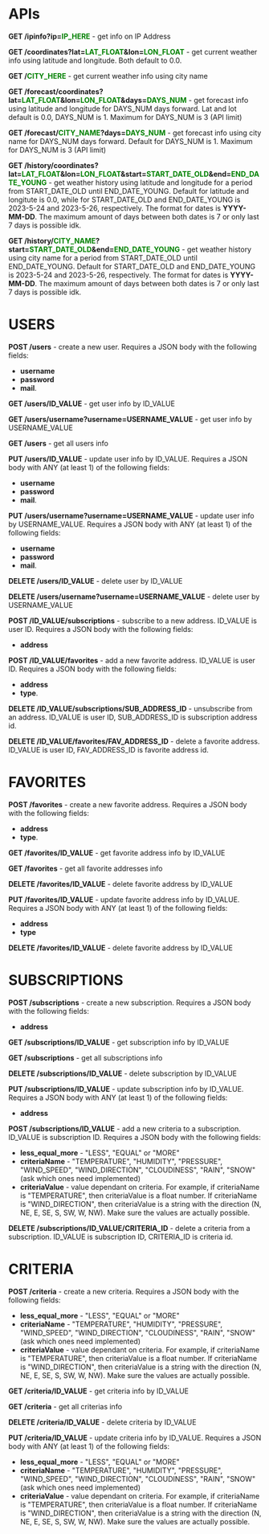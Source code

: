 <h1><b>APIs</b></h1>

<b>GET /ipinfo?ip=<span style="color:green">IP_HERE</b> - get info on IP Address

<b>GET /coordinates?lat=<span style="color:green">LAT_FLOAT</span>&lon=<span style="color:green">LON_FLOAT</span></b> - get current weather info using latitude and longitude. Both default to 0.0.

<b>GET /<span style="color:green">CITY_HERE</span></b> - get current weather info using city name

<b>GET /forecast/coordinates?lat=<span style="color:green">LAT_FLOAT</span>&lon=<span style="color:green">LON_FLOAT</span>&days=<span style="color:green">DAYS_NUM</span></b> - get forecast info using latitude and longitude for DAYS_NUM days forward. Lat and lot default is 0.0, DAYS_NUM is 1. Maximum for DAYS_NUM is 3 (API limit)

<b>GET /forecast/<span style="color:green">CITY_NAME</span>?days=<span style="color:green">DAYS_NUM</span></b> - get forecast info using city name for DAYS_NUM days forward. Default for DAYS_NUM is 1. Maximum for DAYS_NUM is 3 (API limit)

<b>GET /history/coordinates?lat=<span style="color:green">LAT_FLOAT</span>&lon=<span style="color:green">LON_FLOAT</span>&start=<span style="color:green">START_DATE_OLD</span>&end=<span style="color:green">END_DATE_YOUNG</span></b> - get weather history using latitude and longitude for a period from START_DATE_OLD until END_DATE_YOUNG. Default for latitude and longitute is 0.0, while for START_DATE_OLD and END_DATE_YOUNG is 2023-5-24 and 2023-5-26, respectively. The format for dates is <b>YYYY-MM-DD</b>. The maximum amount of days between both dates is 7 or only last 7 days is possible idk.

<b>GET /history/<span style="color:green">CITY_NAME</span>?start=<span style="color:green">START_DATE_OLD</span>&end=<span style="color:green">END_DATE_YOUNG</span></b> - get weather history using city name for a period from START_DATE_OLD until END_DATE_YOUNG. Default for START_DATE_OLD and END_DATE_YOUNG is 2023-5-24 and 2023-5-26, respectively. The format for dates is <b>YYYY-MM-DD</b>. The maximum amount of days between both dates is 7 or only last 7 days is possible idk.

<h1><b>USERS</b></h1>

<b>POST /users</b> - create a new user. Requires a JSON body with the following fields: 
- <b>username</b>
- <b>password</b>
- <b>mail</b>.

<b>GET /users/ID_VALUE</b> - get user info by ID_VALUE

<b>GET /users/username?username=USERNAME_VALUE</b> - get user info by USERNAME_VALUE

<b>GET /users</b> - get all users info

<b>PUT /users/ID_VALUE</b> - update user info by ID_VALUE. Requires a JSON body with ANY (at least 1) of the following fields: 
- <b>username</b> 
- <b>password</b> 
- <b>mail</b>.

<b>PUT /users/username?username=USERNAME_VALUE</b> - update user info by USERNAME_VALUE. Requires a JSON body with ANY (at least 1) of the following fields:
- <b>username</b>
- <b>password</b>
- <b>mail</b>.

<b>DELETE /users/ID_VALUE</b> - delete user by ID_VALUE

<b>DELETE /users/username?username=USERNAME_VALUE</b> - delete user by USERNAME_VALUE

<b>POST /ID_VALUE/subscriptions</b> - subscribe to a new address. ID_VALUE is user ID. Requires a JSON body with the following fields:
- <b>address</b>

<b>POST /ID_VALUE/favorites</b> - add a new favorite address. ID_VALUE is user ID. Requires a JSON body with the following fields:
- <b>address</b>
- <b>type</b>.

<b>DELETE /ID_VALUE/subscriptions/SUB_ADDRESS_ID</b> - unsubscribe from an address. ID_VALUE is user ID, SUB_ADDRESS_ID is subscription address id.

<b>DELETE /ID_VALUE/favorites/FAV_ADDRESS_ID</b> - delete a favorite address. ID_VALUE is user ID, FAV_ADDRESS_ID is favorite address id.

<h1><b>FAVORITES</b></h1>

<b>POST /favorites</b> - create a new favorite address. Requires a JSON body with the following fields:
- <b>address</b>
- <b>type</b>.

<b>GET /favorites/ID_VALUE</b> - get favorite address info by ID_VALUE

<b>GET /favorites</b> - get all favorite addresses info

<b>DELETE /favorites/ID_VALUE</b> - delete favorite address by ID_VALUE

<b>PUT /favorites/ID_VALUE</b> - update favorite address info by ID_VALUE. Requires a JSON body with ANY (at least 1) of the following fields:
- <b>address</b>
- <b>type</b>

<b>DELETE /favorites/ID_VALUE</b> - delete favorite address by ID_VALUE

<h1><b>SUBSCRIPTIONS</b></h1>

<b>POST /subscriptions</b> - create a new subscription. Requires a JSON body with the following fields:
- <b>address</b>

<b>GET /subscriptions/ID_VALUE</b> - get subscription info by ID_VALUE

<b>GET /subscriptions</b> - get all subscriptions info

<b>DELETE /subscriptions/ID_VALUE</b> - delete subscription by ID_VALUE

<b>PUT /subscriptions/ID_VALUE</b> - update subscription info by ID_VALUE. Requires a JSON body with ANY (at least 1) of the following fields:
- <b>address</b>

<b>POST /subscriptions/ID_VALUE</b> - add a new criteria to a subscription. ID_VALUE is subscription ID. Requires a JSON body with the following fields:
- <b>less_equal_more</b> - "LESS", "EQUAL" or "MORE"
- <b>criteriaName</b> - "TEMPERATURE", "HUMIDITY", "PRESSURE", "WIND_SPEED", "WIND_DIRECTION", "CLOUDINESS", "RAIN", "SNOW" (ask which ones need implemented)
- <b>criteriaValue</b> - value dependant on criteria. For example, if criteriaName is "TEMPERATURE", then criteriaValue is a float number. If criteriaName is "WIND_DIRECTION", then criteriaValue is a string with the direction (N, NE, E, SE, S, SW, W, NW). Make sure the values are actually possible.

<b>DELETE /subscriptions/ID_VALUE/CRITERIA_ID</b> - delete a criteria from a subscription. ID_VALUE is subscription ID, CRITERIA_ID is criteria id.

<h1><b>CRITERIA</b></h1>

<b>POST /criteria</b> - create a new criteria. Requires a JSON body with the following fields:
- <b>less_equal_more</b> - "LESS", "EQUAL" or "MORE"
- <b>criteriaName</b> - "TEMPERATURE", "HUMIDITY", "PRESSURE", "WIND_SPEED", "WIND_DIRECTION", "CLOUDINESS", "RAIN", "SNOW" (ask which ones need implemented)
- <b>criteriaValue</b> - value dependant on criteria. For example, if criteriaName is "TEMPERATURE", then criteriaValue is a float number. If criteriaName is "WIND_DIRECTION", then criteriaValue is a string with the direction (N, NE, E, SE, S, SW, W, NW). Make sure the values are actually possible.

<b>GET /criteria/ID_VALUE</b> - get criteria info by ID_VALUE

<b>GET /criteria</b> - get all criterias info

<b>DELETE /criteria/ID_VALUE</b> - delete criteria by ID_VALUE

<b>PUT /criteria/ID_VALUE</b> - update criteria info by ID_VALUE. Requires a JSON body with ANY (at least 1) of the following fields:
- <b>less_equal_more</b> - "LESS", "EQUAL" or "MORE"
- <b>criteriaName</b> - "TEMPERATURE", "HUMIDITY", "PRESSURE", "WIND_SPEED", "WIND_DIRECTION", "CLOUDINESS", "RAIN", "SNOW" (ask which ones need implemented)
- <b>criteriaValue</b> - value dependant on criteria. For example, if criteriaName is "TEMPERATURE", then criteriaValue is a float number. If criteriaName is "WIND_DIRECTION", then criteriaValue is a string with the direction (N, NE, E, SE, S, SW, W, NW). Make sure the values are actually possible.


